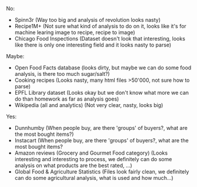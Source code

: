 No:
- Spinn3r (Way too big and analysis of revolution looks nasty)
- Recipe1M+ (Not sure what kind of analysis to do on it, looks like it's for machine learing image to recipe, recipe to image)
- Chicago Food Inspections (Dataset doesn't look that interesting, looks like there is only one interesting field and it looks nasty to parse)

Maybe:
- Open Food Facts database (looks dirty, but maybe we can do some food analysis, is there too much sugar/salt?)
- Cooking recipes (Looks nasty, many html files >50'000, not sure how to parse)
- EPFL Library dataset (Looks okay but we don't know what more we can do than homework as far as analysis goes)
- Wikipedia (all and analytics) (Not very clear, nasty, looks big)

Yes:
- Dunnhumby (When people buy, are there 'groups' of buyers?, what are the most bought items?)
- Instacart (When people buy, are there 'groups' of buyers?, what are the most bought items?
- Amazon reviews (Grocery and Gourmet Food category) (Looks interesting and interesting to process, we definitely can do some analysis on what products are the best rated, ...)
- Global Food & Agriculture Statistics (Files look fairly clean, we definitely can do some agricultural analysis, what is used and how much...)


